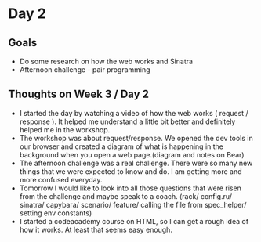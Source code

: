 # Day 2

## Goals
  * Do some research on how the web works and Sinatra
  * Afternoon challenge - pair programming

## Thoughts on Week 3 / Day 2
  * I started the day by watching a video of how the web works ( request / response ). It helped me understand a little bit better and definitely helped me in the workshop.
  * The workshop was about request/response. We opened the dev tools in our browser and created a diagram of what is happening in the background when you open a web page.(diagram and notes on Bear)
  * The afternoon challenge was a real challenge. There were so many new things that we were expected to know and do. I am getting more and more confused everyday.
  * Tomorrow I would like to look into all those questions that were risen from the challenge and maybe speak to a coach. (rack/ config.ru/ sinatra/ capybara/ scenario/ feature/ calling the file from spec_helper/ setting env constants)
  * I started a codeacademy course on HTML, so I can get a rough idea of how it works. At least that seems easy enough.
  
